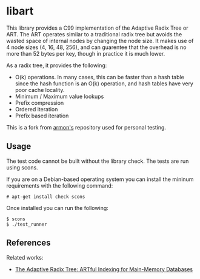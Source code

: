 libart 
=========

This library provides a C99 implementation of the Adaptive Radix
Tree or ART. The ART operates similar to a traditional radix tree but
avoids the wasted space of internal nodes by changing the node size.
It makes use of 4 node sizes (4, 16, 48, 256), and can guarentee that
the overhead is no more than 52 bytes per key, though in practice it is
much lower.

As a radix tree, it provides the following:
 * O(k) operations. In many cases, this can be faster than a hash table since
   the hash function is an O(k) operation, and hash tables have very poor cache locality.
 * Minimum / Maximum value lookups
 * Prefix compression
 * Ordered iteration
 * Prefix based iteration

This is a fork from [armon's](https://github.com/armon) repository used for personal testing.

Usage
-------

The test code cannot be built without the library check. The tests are run
using scons.

If you are on a Debian-based operating system you can install the mininum
requirements with the following command:

    # apt-get install check scons

Once installed you can run the following:

    $ scons
    $ ./test_runner


References
----------

Related works:

* [The Adaptive Radix Tree: ARTful Indexing for Main-Memory Databases](http://www-db.in.tum.de/~leis/papers/ART.pdf)


